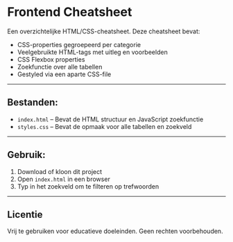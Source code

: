 # Frontend Cheatsheet

Een overzichtelijke HTML/CSS-cheatsheet. Deze cheatsheet bevat:

-  CSS-properties gegroepeerd per categorie
-  Veelgebruikte HTML-tags met uitleg en voorbeelden
-  CSS Flexbox properties
-  Zoekfunctie over alle tabellen
-  Gestyled via een aparte CSS-file

---

## Bestanden:

- `index.html` – Bevat de HTML structuur en JavaScript zoekfunctie
- `styles.css` – Bevat de opmaak voor alle tabellen en zoekveld

---

## Gebruik:

1. Download of kloon dit project
2. Open `index.html` in een browser
3. Typ in het zoekveld om te filteren op trefwoorden

---

## Licentie

Vrij te gebruiken voor educatieve doeleinden. Geen rechten voorbehouden.
